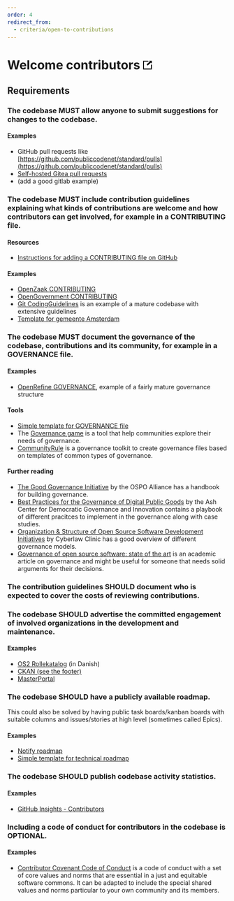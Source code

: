 ```yaml
---
order: 4
redirect_from:
  - criteria/open-to-contributions
---
```

# Welcome contributors [![This criterion in the Standard for Public Code](../assets/link-symbol.png)](https://standard.publiccode.net/criteria/welcome-contributors.html)

<!-- SPDX-License-Identifier: CC0-1.0 -->
<!-- written in 2022 by The Foundation for Public Code <info@publiccode.net> -->

## Requirements

### The codebase MUST allow anyone to submit suggestions for changes to the codebase.

#### Examples

* GitHub pull requests like [https://github.com/publiccodenet/standard/pulls](https://github.com/publiccodenet/standard/pulls)
* [Self-hosted Gitea pull requests](https://git.fsfe.org/FSFE/fsfe-website/pulls)
* (add a good gitlab example)

### The codebase MUST include contribution guidelines explaining what kinds of contributions are welcome and how contributors can get involved, for example in a CONTRIBUTING file.

#### Resources

* [Instructions for adding a CONTRIBUTING file on GitHub](https://docs.github.com/en/communities/setting-up-your-project-for-healthy-contributions/setting-guidelines-for-repository-contributors)

#### Examples

* [OpenZaak CONTRIBUTING](https://github.com/open-zaak/open-zaak/blob/main/CONTRIBUTING.md)
* [OpenGovernment CONTRIBUTING](https://github.com/opengovernment/opengovernment/blob/master/CONTRIBUTING.md)
* [Git CodingGuidelines](https://github.com/git/git/blob/master/Documentation/CodingGuidelines) is an example of a mature codebase with extensive guidelines
* [Template for gemeente Amsterdam](https://github.com/Amsterdam/amsterdam.github.io/blob/master/CONTRIBUTING.md)

<!-- Possible generic template here? -->

### The codebase MUST document the governance of the codebase, contributions and its community, for example in a GOVERNANCE file.

#### Examples

* [OpenRefine GOVERNANCE](https://github.com/OpenRefine/OpenRefine/blob/master/GOVERNANCE.md), example of a fairly mature governance structure

#### Tools

* [Simple template for GOVERNANCE file](https://about.publiccode.net/activities/supporting-codebase-governance/governance-template.html)
* The [Governance game](https://governancegame.publiccode.net/) is a tool that help communities explore their needs of governance.
* [CommunityRule](https://communityrule.info/) is a governance toolkit to create governance files based on templates of common types of governance.

#### Further reading

* [The Good Governance Initiative](https://ospo-alliance.org/ggi/) by the OSPO Alliance has a handbook for building governance.
* [Best Practices for the Governance of Digital Public Goods](https://ash.harvard.edu/publications/best-practices-governance-digital-public-goods) by the Ash Center for Democratic Governance and Innovation contains a playbook of different pracitces to implement in the governance along with case studies.
* [Organization & Structure of Open Source Software Development Initiatives](https://web.archive.org/web/20220526100844/https://clinic.cyber.harvard.edu/files/2017/03/2017-03_governance-FINAL.pdf) by Cyberlaw Clinic has a good overview of different governance models.
* [Governance of open source software: state of the art](https://link.springer.com/article/10.1007/s10997-007-9022-9) is an academic article on governance and might be useful for someone that needs solid arguments for their decisions.

### The contribution guidelines SHOULD document who is expected to cover the costs of reviewing contributions.

### The codebase SHOULD advertise the committed engagement of involved organizations in the development and maintenance.

#### Examples

* [OS2 Rollekatalog](https://os2.eu/produkt/os2rollekatalog) (in Danish)
* [CKAN (see the footer)](https://ckan.org/)
* [MasterPortal](https://www.masterportal.org/maintainer-group-en.html)

### The codebase SHOULD have a publicly available roadmap.

This could also be solved by having public task boards/kanban boards with suitable columns and issues/stories at high level (sometimes called Epics).

#### Examples

* [Notify roadmap](https://www.notifications.service.gov.uk/features/roadmap)
* [Simple template for technical roadmap](https://about.publiccode.net/activities/supporting-codebase-governance/technical-roadmap-template.html)

### The codebase SHOULD publish codebase activity statistics.

#### Examples

* [GitHub Insights - Contributors](https://github.com/publiccodenet/standard/graphs/contributors)

### Including a code of conduct for contributors in the codebase is OPTIONAL.

#### Examples

* [Contributor Covenant Code of Conduct](https://www.contributor-covenant.org/) is a code of conduct with a set of core values and norms that are essential in a just and equitable software commons. It can be adapted to include the special shared values and norms particular to your own community and its members.
